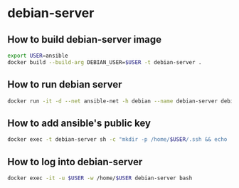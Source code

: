 # debian-server

## How to build debian-server image

```bash
export USER=ansible
docker build --build-arg DEBIAN_USER=$USER -t debian-server .
```

## How to run debian server

```bash
docker run -it -d --net ansible-net -h debian --name debian-server debian-server
```

## How to add ansible's public key

```bash
docker exec -t debian-server sh -c "mkdir -p /home/$USER/.ssh && echo '$(docker exec -t ansible cat /home/ansible/.ssh/ssh_host_ed25519_key.pub)' > /home/$USER/.ssh/authorized_keys"
```

## How to log into debian-server

```bash
docker exec -it -u $USER -w /home/$USER debian-server bash
```